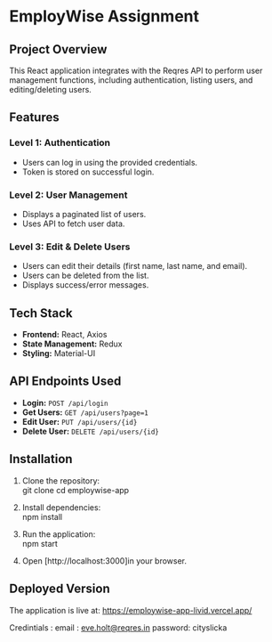 # EmployWise Assignment

## Project Overview  
This React application integrates with the Reqres API to perform user management functions, including authentication, listing users, and editing/deleting users.

## Features  
### **Level 1: Authentication**  
- Users can log in using the provided credentials.  
- Token is stored on successful login.  

### **Level 2: User Management**  
- Displays a paginated list of users.  
- Uses API to fetch user data.  

### **Level 3: Edit & Delete Users**  
- Users can edit their details (first name, last name, and email).  
- Users can be deleted from the list.  
- Displays success/error messages.  

## Tech Stack  
- **Frontend:** React, Axios  
- **State Management:** Redux  
- **Styling:** Material-UI  

## API Endpoints Used  
- **Login:** `POST /api/login`  
- **Get Users:** `GET /api/users?page=1`  
- **Edit User:** `PUT /api/users/{id}`  
- **Delete User:** `DELETE /api/users/{id}`  

## Installation  

1. Clone the repository:  
   git clone <repository-url>
   cd employwise-app

2. Install dependencies:  
   npm install
   
3. Run the application:  
   npm start
   
5. Open [http://localhost:3000]in your browser.

## Deployed Version  
The application is live at: https://employwise-app-livid.vercel.app/





Credintials :
email : eve.holt@reqres.in
password: cityslicka

